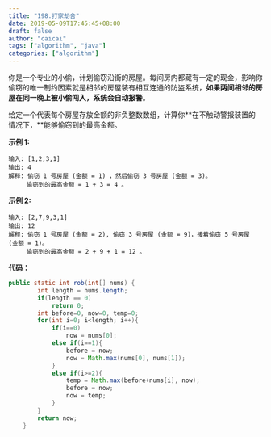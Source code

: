 ```yaml
---
title: "198.打家劫舍"
date: 2019-05-09T17:45:45+08:00
draft: false
author: "caicai"
tags: ["algorithm", "java"]
categories: ["algorithm"]
---
```


你是一个专业的小偷，计划偷窃沿街的房屋。每间房内都藏有一定的现金，影响你偷窃的唯一制约因素就是相邻的房屋装有相互连通的防盗系统，**如果两间相邻的房屋在同一晚上被小偷闯入，系统会自动报警**。

给定一个代表每个房屋存放金额的非负整数数组，计算你**在不触动警报装置的情况下，**能够偷窃到的最高金额。

**示例 1:**

```
输入: [1,2,3,1]
输出: 4
解释: 偷窃 1 号房屋 (金额 = 1) ，然后偷窃 3 号房屋 (金额 = 3)。
     偷窃到的最高金额 = 1 + 3 = 4 。
```

**示例 2:**

```
输入: [2,7,9,3,1]
输出: 12
解释: 偷窃 1 号房屋 (金额 = 2), 偷窃 3 号房屋 (金额 = 9)，接着偷窃 5 号房屋 (金额 = 1)。
     偷窃到的最高金额 = 2 + 9 + 1 = 12 。
```

**代码：**

```java
public static int rob(int[] nums) {
        int length = nums.length;
        if(length == 0)
            return 0;
        int before=0, now=0, temp=0;
        for(int i=0; i<length; i++){
            if(i==0)
                now = nums[0];
            else if(i==1){
                before = now;
                now = Math.max(nums[0], nums[1]);
            }
            else if(i>=2){
                temp = Math.max(before+nums[i], now);
                before = now;
                now = temp;
            }
        }
        return now;
    }
```

